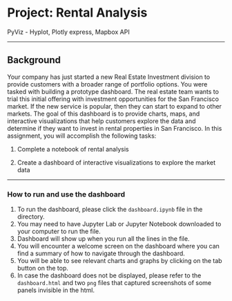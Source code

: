 # Project: Rental Analysis
PyViz - Hyplot, Plotly express, Mapbox API 

---

## Background
Your company has just started a new Real Estate Investment division to provide customers with a broader range of portfolio options. You were tasked with building a prototype dashboard. The real estate team wants to trial this initial offering with investment opportunities for the San Francisco market. If the new service is popular, then they can start to expand to other markets.
The goal of this dashboard is to provide charts, maps, and interactive visualizations that help customers explore the data and determine if they want to invest in rental properties in San Francisco.
In this assignment, you will accomplish the following tasks:

1. Complete a notebook of rental analysis

2. Create a dashboard of interactive visualizations to explore the market data

---

### How to run and use the dashboard

1. To run the dashboard, please click the `dashboard.ipynb` file in the directory.
2. You may need to have Jupyter Lab or Jupyter Notebook downloaded to your computer to run the file.
3. Dashboard will show up when you run all the lines in the file.
4. You will encounter a welcome screen on the dashboard where you can find a summary of how to navigate through the dashboard.
5. You will be able to see relevant charts and graphs by clicking on the tab button on the top.
6. In case the dashboard does not be displayed, please refer to the `dashboard.html` and two `png` files that captured screenshots of some panels invisible in the html.
